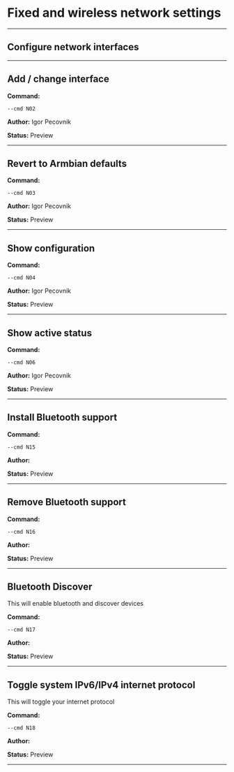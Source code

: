 # Fixed and wireless network settings


***

<a id="n01" style="display:none;"></a>
## Configure network interfaces


***

<a id="n02" style="display:none;"></a>
## Add / change interface
**Command:** 
~~~
--cmd N02
~~~

**Author:** Igor Pecovnik

**Status:** Preview



***

<a id="n03" style="display:none;"></a>
## Revert to Armbian defaults
**Command:** 
~~~
--cmd N03
~~~

**Author:** Igor Pecovnik

**Status:** Preview



***

<a id="n04" style="display:none;"></a>
## Show configuration
**Command:** 
~~~
--cmd N04
~~~

**Author:** Igor Pecovnik

**Status:** Preview



***

<a id="n06" style="display:none;"></a>
## Show active status
**Command:** 
~~~
--cmd N06
~~~

**Author:** Igor Pecovnik

**Status:** Preview



***

<a id="n15" style="display:none;"></a>
## Install Bluetooth support
**Command:** 
~~~
--cmd N15
~~~

**Author:** 

**Status:** Preview



***

<a id="n16" style="display:none;"></a>
## Remove Bluetooth support
**Command:** 
~~~
--cmd N16
~~~

**Author:** 

**Status:** Preview



***

<a id="n17" style="display:none;"></a>
## Bluetooth Discover
This will enable bluetooth and discover devices


**Command:** 
~~~
--cmd N17
~~~

**Author:** 

**Status:** Preview



***

<a id="n18" style="display:none;"></a>
## Toggle system IPv6/IPv4 internet protocol
This will toggle your internet protocol

**Command:** 
~~~
--cmd N18
~~~

**Author:** 

**Status:** Preview



***

